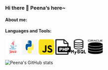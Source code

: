 ### Hi there 👋 Peena‘s here~

<!--
**peena5370/peena5370** is a ✨ _special_ ✨ repository because its `README.md` (this file) appears on your GitHub profile.

Here are some ideas to get you started:

- 🔭 I’m currently working on ...
- 🌱 I’m currently learning Degree of Information Technology 
- 👯 I’m looking to collaborate on ...
- 🤔 I’m looking for help with ...
- 💬 Ask me about ...
- 📫 How to reach me: ...
- 😄 Pronouns: ...
- ⚡ Fun fact: ...
-->
#### About me:


#### Languages and Tools:
<img src=".\Pictures\java-logo.png" alt="java" width="50" height="50"> <img src=".\Pictures\python-logo.png" alt="py" width="50" height="50"> <img src=".\Pictures\js-logo.png" alt="js" width="50" height="50"> <img src=".\Pictures\php-logo.png" alt="php" width="50" height="50"><img src=".\Pictures\mysql-logo.png" alt="mysql" width="50" height="50"> <img src=".\Pictures\oracle-sql.png" alt="oracle sql" width="50" height="50">

![Peena's GitHub stats](https://github-readme-stats.vercel.app/api?username=peena5370&count_private=true&show_icons=true&theme=dark&hide=contrib,prs)

